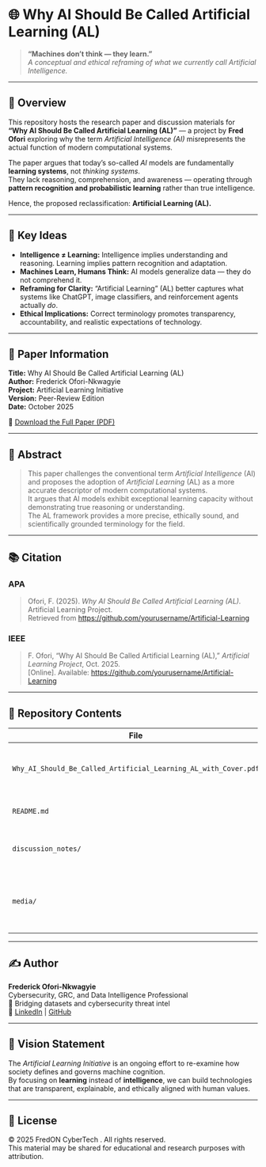 # 🌐 Why AI Should Be Called Artificial Learning (AL)

> **“Machines don’t think — they learn.”**  
> *A conceptual and ethical reframing of what we currently call Artificial Intelligence.*

---

## 📘 Overview

This repository hosts the research paper and discussion materials for  
**“Why AI Should Be Called Artificial Learning (AL)”** — a project by **Fred Ofori** exploring why the term *Artificial Intelligence (AI)* misrepresents the actual function of modern computational systems.

The paper argues that today’s so-called *AI* models are fundamentally **learning systems**, not *thinking systems*.  
They lack reasoning, comprehension, and awareness — operating through **pattern recognition and probabilistic learning** rather than true intelligence.  

Hence, the proposed reclassification: **Artificial Learning (AL).**

---

## 🧩 Key Ideas

- **Intelligence ≠ Learning:** Intelligence implies understanding and reasoning. Learning implies pattern recognition and adaptation.  
- **Machines Learn, Humans Think:** AI models generalize data — they do not comprehend it.  
- **Reframing for Clarity:** “Artificial Learning” (AL) better captures what systems like ChatGPT, image classifiers, and reinforcement agents actually *do*.  
- **Ethical Implications:** Correct terminology promotes transparency, accountability, and realistic expectations of technology.  

---

## 🧾 Paper Information

**Title:** Why AI Should Be Called Artificial Learning (AL)  
**Author:** Frederick Ofori-Nkwagyie  
**Project:** Artificial Learning Initiative  
**Version:** Peer-Review Edition  
**Date:** October 2025  

📄 [Download the Full Paper (PDF)](./Why_AI_Should_Be_Called_Artificial_Learning_AL_with_Cover.pdf)

---

## 🧠 Abstract

> This paper challenges the conventional term *Artificial Intelligence* (AI) and proposes the adoption of *Artificial Learning* (AL) as a more accurate descriptor of modern computational systems.  
> It argues that AI models exhibit exceptional learning capacity without demonstrating true reasoning or understanding.  
> The AL framework provides a more precise, ethically sound, and scientifically grounded terminology for the field.

---

## 📚 Citation

### APA
> Ofori, F. (2025). *Why AI Should Be Called Artificial Learning (AL).* Artificial Learning Project.  
> Retrieved from https://github.com/yourusername/Artificial-Learning

### IEEE
> F. Ofori, “Why AI Should Be Called Artificial Learning (AL),” *Artificial Learning Project*, Oct. 2025.  
> [Online]. Available: https://github.com/yourusername/Artificial-Learning

---

## 🧩 Repository Contents

| File | Description |
|------|--------------|
| `Why_AI_Should_Be_Called_Artificial_Learning_AL_with_Cover.pdf` | Full peer-review paper with cover page and citations |
| `README.md` | Project overview and documentation |
| `discussion_notes/` | (Optional) Notes, diagrams, or draft versions |
| `media/` | (Optional) Future infographic or visual explanation assets |

---

## ✍️ Author

**Frederick Ofori-Nkwagyie**  
Cybersecurity, GRC, and Data Intelligence Professional  
📍 Bridging datasets and cybersecurity threat intel  
🔗 [LinkedIn](https://www.linkedin.com/in/frederick-ofori-nkwagyie/) | [GitHub](https://github.com/fredoncyber/fredon.io)

---

## 🧭 Vision Statement

The *Artificial Learning Initiative* is an ongoing effort to re-examine how society defines and governs machine cognition.  
By focusing on **learning** instead of **intelligence**, we can build technologies that are transparent, explainable, and ethically aligned with human values.

---

## 🏁 License

© 2025 FredON CyberTech . All rights reserved.  
This material may be shared for educational and research purposes with attribution.
